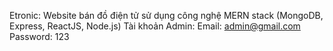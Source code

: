 Etronic: Website bán đồ điện tử sử dụng công nghệ MERN stack (MongoDB, Express, ReactJS, Node.js)
Tài khoản Admin:
Email: admin@gmail.com
Password: 123
